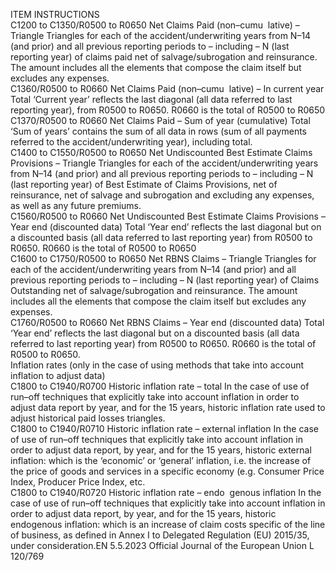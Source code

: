  
ITEM  INSTRUCTIONS  
C1200 to 
C1350/R0500 
to R0650  Net Claims Paid (non–cumu ­
lative) – Triangle  Triangles for each of the accident/underwriting years from N–14 (and prior) and 
all previous reporting periods to – including – N (last reporting year) of claims 
paid net of salvage/subrogation and reinsurance. 
The amount includes all the elements that compose the claim itself but excludes 
any expenses.  
C1360/R0500 
to R0660  Net Claims Paid (non–cumu ­
lative) – In current year  Total ‘Current year’ reflects the last diagonal (all data referred to last reporting 
year), from R0500 to R0650. 
R0660 is the total of R0500 to R0650  
C1370/R0500 
to R0660  Net Claims Paid – Sum of year 
(cumulative)  Total ‘Sum of years’ contains the sum of all data in rows (sum of all payments 
referred to the accident/underwriting year), including total.  
C1400 to 
C1550/R0500 
to R0650  Net Undiscounted Best 
Estimate Claims Provisions – 
Triangle  Triangles for each of the accident/underwriting years from N–14 (and prior) and 
all previous reporting periods to – including – N (last reporting year) of Best 
Estimate of Claims Provisions, net of reinsurance, net of salvage and subrogation 
and excluding any expenses, as well as any future premiums.  
C1560/R0500 
to R0660  Net Undiscounted Best 
Estimate Claims Provisions – 
Year end (discounted data)  Total ‘Year end’ reflects the last diagonal but on a discounted basis (all data 
referred to last reporting year) from R0500 to R0650. 
R0660 is the total of R0500 to R0650  
C1600 to 
C1750/R0500 
to R0650  Net RBNS Claims – Triangle  Triangles for each of the accident/underwriting years from N–14 (and prior) and 
all previous reporting periods to – including – N (last reporting year) of Claims 
Outstanding net of salvage/subrogation and reinsurance. 
The amount includes all the elements that compose the claim itself but excludes 
any expenses.  
C1760/R0500 
to R0660  Net RBNS Claims – Year end 
(discounted data)  Total ‘Year end’ reflects the last diagonal but on a discounted basis (all data 
referred to last reporting year) from R0500 to R0650. 
R0660 is the total of R0500 to R0650.  
Inflation rates (only in the case of using methods that take into account inflation to adjust data)  
C1800 to 
C1940/R0700  Historic inflation rate – total  In the case of use of run–off techniques that explicitly take into account inflation 
in order to adjust data report by year, and for the 15 years, historic inflation rate 
used to adjust historical paid losses triangles.  
C1800 to 
C1940/R0710  Historic inflation rate – 
external inflation  In the case of use of run–off techniques that explicitly take into account inflation 
in order to adjust data report, by year, and for the 15 years, historic external 
inflation: which is the ‘economic’ or ‘general’ inflation, i.e. the increase of the price 
of goods and services in a specific economy (e.g. Consumer Price Index, Producer 
Price Index, etc.  
C1800 to 
C1940/R0720  Historic inflation rate – endo ­
genous inflation  In the case of use of run–off techniques that explicitly take into account inflation 
in order to adjust data report, by year, and for the 15 years, historic endogenous 
inflation: which is an increase of claim costs specific of the line of business, as 
defined in Annex I to Delegated Regulation (EU) 2015/35, under consideration.EN  5.5.2023 Official Journal of the European Union L 120/769